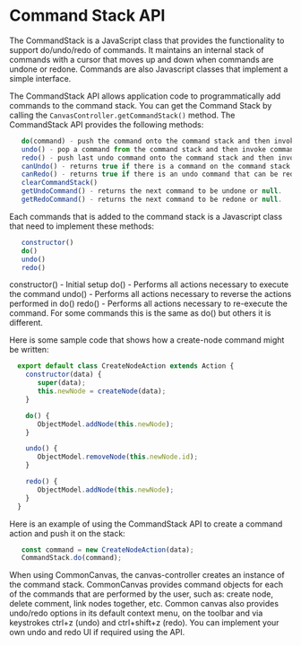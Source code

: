 # Command Stack API

  The CommandStack is a JavaScript class that provides the functionality to support do/undo/redo of commands.  It maintains an internal stack of commands with a cursor that moves up and down when commands are undone or redone. Commands are also Javascript classes that implement a simple interface.

The CommandStack API allows application code to programmatically add commands to the command stack.  You can get the Command Stack by calling the `CanvasController.getCommandStack()` method. The CommandStack API provides the following methods:

```js
   do(command) - push the command onto the command stack and then invoke command.do()
   undo() - pop a command from the command stack and then invoke command.undo()
   redo() - push last undo command onto the command stack and then invoke command.redo()
   canUndo() - returns true if there is a command on the command stack.
   canRedo() - returns true if there is an undo command that can be redo.
   clearCommandStack() 
   getUndoCommand() - returns the next command to be undone or null.
   getRedoCommand() - returns the next command to be redone or null.
```

Each commands that is added to the command stack is a Javascript class that need to implement these methods:

```js
   constructor()
   do()
   undo()
   redo()
``` 
constructor() - Initial setup
do() - Performs all actions necessary to execute the command
undo() - Performs all actions necessary to reverse the actions performed in do()
redo() - Performs all actions necessary to re-execute the command. For some commands this is the same as do() but others it is different. 


  Here is some sample code that shows how a create-node command might be written:

```js
  export default class CreateNodeAction extends Action {
	constructor(data) {
	   super(data);
	   this.newNode = createNode(data);
	}

	do() {
	   ObjectModel.addNode(this.newNode);
	}

	undo() {
	   ObjectModel.removeNode(this.newNode.id);
	}

	redo() {
	   ObjectModel.addNode(this.newNode);
	}
  }
```

   Here is an example of using the CommandStack API to create a command action and push it on the stack:

```js
   const command = new CreateNodeAction(data);
   CommandStack.do(command);
```

   When using CommonCanvas, the canvas-controller creates an instance of the command stack. CommonCanvas provides command objects for each of the commands that are performed by the user, such as: create node, delete comment, link nodes together, etc. Common canvas also provides undo/redo options in its default context menu, on the toolbar and via keystrokes ctrl+z (undo) and ctrl+shift+z (redo). You can implement your own undo and redo UI if required using the API.



